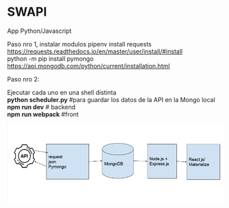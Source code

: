 # SWAPI
App Python/Javascript

Paso nro 1, instalar modulos
pipenv install requests         https://requests.readthedocs.io/en/master/user/install/#install <br />
python -m pip install pymongo   https://api.mongodb.com/python/current/installation.html <br />

Paso nro 2: <br />

Ejecutar cada uno en una shell distinta <br />
<b>python scheduler.py </b>  #para guardar los datos de la API en la Mongo local <br />
<b>npm run dev</b>        # backend <br />
<b>npm run webpack</b>      #front <br />

![Arquitectura](https://github.com/T-DiegoF/SWAPI/blob/master/diagrama.png)
